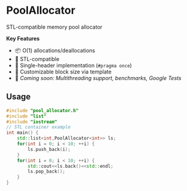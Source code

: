 # PoolAllocator 

STL-compatible memory pool allocator

**Key Features**  
- 📦 O(1) allocations/deallocations  
- 🧩 STL-compatible
- 🚀 Single-header implementation (`#pragma once`)  
- 🔧 Customizable block size via template  
- 🚧 *Coming soon: Multithreading support, benchmarks, Google Tests*

## Usage

```cpp
#include "pool_allocator.h"
#include "list"
#include "iostream"
// STL container example
int main() {
    std::list<int,PoolAllocator<int>> ls;
    for(int i = 0; i < 10; ++i) {
        ls.push_back(i);
    }
    for(int i = 0; i < 10; ++i) {
        std::cout<<ls.back()<<std::endl;
        ls.pop_back();
    }
}